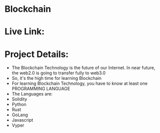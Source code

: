 # Blockchain 
# Live Link: 

# Project Details:

* The Blockchain Technology is the future of our Internet. In near future, the web2.0 is going to transfer fully to web3.0
* So, it's the high time for learning Blockchain
* For learning Blockchain Technology, you have to know at least one PROGRAMMING LANGUAGE
* The Languages are: 
* Solidity
* Python
* Rust
* GoLang
* Javascript
* Vyper